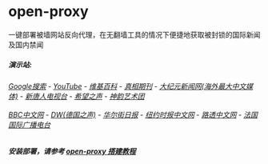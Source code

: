 # open-proxy
一键部署被墙网站反向代理，在无翻墙工具的情况下便捷地获取被封锁的国际新闻及国内禁闻

#####  演示站:
######  [Google搜索](http://nogfw.ml:8888/search?q=425事件) - [YouTube](http://nogfw.ml:8700/results?search_query=器官) - [维基百科](http://nogfw.ml:8100/wiki/喬高-麥塔斯調查報告) - [真相期刊](http://nogfw.ml:8300/display.aspx?category_id=3&zhuanti_id=2) - [大纪元新闻网(海外最大中文媒体)](http://nogfw.ml/gb/nsc413.htm) - [新唐人电视台](http://nogfw.ml:8000/xtr/gb/prog204.html) - [希望之声](http://nogfw.ml:8200) - [神韵艺术团](http://nogfw.ml:8000/xtr/gb/prog673.html)<br/> <br/> [BBC中文网](http://nogfw.ml:9100/zhongwen) - [DW(德国之声)](http://nogfw.ml:9200) - [华尔街日报](http://nogfw.ml:9300) - [纽约时报中文网](http://nogfw.ml:9400/) - [路透中文网](http://nogfw.ml:9500/) - [法国国际广播电台](http://nogfw.ml:9600/) 

##### 安装部署，请参考 [open-proxy 搭建教程](https://github.com/gfw-breaker/open-proxy/wiki#open-proxy-%E6%90%AD%E5%BB%BA%E6%95%99%E7%A8%8B)

